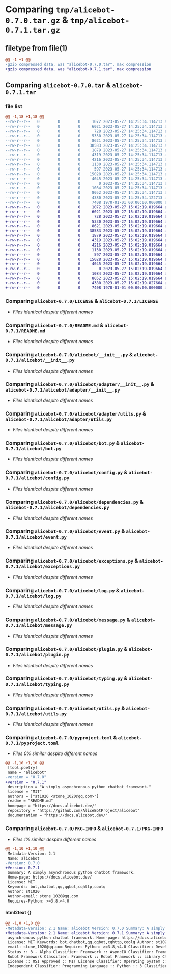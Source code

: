 # Comparing `tmp/alicebot-0.7.0.tar.gz` & `tmp/alicebot-0.7.1.tar.gz`

## filetype from file(1)

```diff
@@ -1 +1 @@
-gzip compressed data, was "alicebot-0.7.0.tar", max compression
+gzip compressed data, was "alicebot-0.7.1.tar", max compression
```

## Comparing `alicebot-0.7.0.tar` & `alicebot-0.7.1.tar`

### file list

```diff
@@ -1,18 +1,18 @@
--rw-r--r--   0        0        0     1072 2023-05-27 14:25:34.114713 alicebot-0.7.0/LICENSE
--rw-r--r--   0        0        0     6021 2023-05-27 14:25:34.114713 alicebot-0.7.0/README.md
--rw-r--r--   0        0        0      728 2023-05-27 14:25:34.114713 alicebot-0.7.0/alicebot/__init__.py
--rw-r--r--   0        0        0     5330 2023-05-27 14:25:34.114713 alicebot-0.7.0/alicebot/adapter/__init__.py
--rw-r--r--   0        0        0     8621 2023-05-27 14:25:34.114713 alicebot-0.7.0/alicebot/adapter/utils.py
--rw-r--r--   0        0        0    38583 2023-05-27 14:25:34.114713 alicebot-0.7.0/alicebot/bot.py
--rw-r--r--   0        0        0     1879 2023-05-27 14:25:34.114713 alicebot-0.7.0/alicebot/config.py
--rw-r--r--   0        0        0     4319 2023-05-27 14:25:34.114713 alicebot-0.7.0/alicebot/dependencies.py
--rw-r--r--   0        0        0     4216 2023-05-27 14:25:34.114713 alicebot-0.7.0/alicebot/event.py
--rw-r--r--   0        0        0     1130 2023-05-27 14:25:34.114713 alicebot-0.7.0/alicebot/exceptions.py
--rw-r--r--   0        0        0      597 2023-05-27 14:25:34.114713 alicebot-0.7.0/alicebot/log.py
--rw-r--r--   0        0        0    15028 2023-05-27 14:25:34.114713 alicebot-0.7.0/alicebot/message.py
--rw-r--r--   0        0        0     4045 2023-05-27 14:25:34.114713 alicebot-0.7.0/alicebot/plugin.py
--rw-r--r--   0        0        0        0 2023-05-27 14:25:34.114713 alicebot-0.7.0/alicebot/py.typed
--rw-r--r--   0        0        0     1084 2023-05-27 14:25:34.114713 alicebot-0.7.0/alicebot/typing.py
--rw-r--r--   0        0        0     8052 2023-05-27 14:25:34.114713 alicebot-0.7.0/alicebot/utils.py
--rw-r--r--   0        0        0     4380 2023-05-27 14:25:34.122713 alicebot-0.7.0/pyproject.toml
--rw-r--r--   0        0        0     7408 1970-01-01 00:00:00.000000 alicebot-0.7.0/PKG-INFO
+-rw-r--r--   0        0        0     1072 2023-05-27 15:02:19.819664 alicebot-0.7.1/LICENSE
+-rw-r--r--   0        0        0     6021 2023-05-27 15:02:19.819664 alicebot-0.7.1/README.md
+-rw-r--r--   0        0        0      728 2023-05-27 15:02:19.819664 alicebot-0.7.1/alicebot/__init__.py
+-rw-r--r--   0        0        0     5330 2023-05-27 15:02:19.819664 alicebot-0.7.1/alicebot/adapter/__init__.py
+-rw-r--r--   0        0        0     8621 2023-05-27 15:02:19.819664 alicebot-0.7.1/alicebot/adapter/utils.py
+-rw-r--r--   0        0        0    38583 2023-05-27 15:02:19.819664 alicebot-0.7.1/alicebot/bot.py
+-rw-r--r--   0        0        0     1879 2023-05-27 15:02:19.819664 alicebot-0.7.1/alicebot/config.py
+-rw-r--r--   0        0        0     4319 2023-05-27 15:02:19.819664 alicebot-0.7.1/alicebot/dependencies.py
+-rw-r--r--   0        0        0     4216 2023-05-27 15:02:19.819664 alicebot-0.7.1/alicebot/event.py
+-rw-r--r--   0        0        0     1130 2023-05-27 15:02:19.819664 alicebot-0.7.1/alicebot/exceptions.py
+-rw-r--r--   0        0        0      597 2023-05-27 15:02:19.819664 alicebot-0.7.1/alicebot/log.py
+-rw-r--r--   0        0        0    15028 2023-05-27 15:02:19.819664 alicebot-0.7.1/alicebot/message.py
+-rw-r--r--   0        0        0     4045 2023-05-27 15:02:19.819664 alicebot-0.7.1/alicebot/plugin.py
+-rw-r--r--   0        0        0        0 2023-05-27 15:02:19.819664 alicebot-0.7.1/alicebot/py.typed
+-rw-r--r--   0        0        0     1084 2023-05-27 15:02:19.819664 alicebot-0.7.1/alicebot/typing.py
+-rw-r--r--   0        0        0     8052 2023-05-27 15:02:19.819664 alicebot-0.7.1/alicebot/utils.py
+-rw-r--r--   0        0        0     4380 2023-05-27 15:02:19.827664 alicebot-0.7.1/pyproject.toml
+-rw-r--r--   0        0        0     7408 1970-01-01 00:00:00.000000 alicebot-0.7.1/PKG-INFO
```

### Comparing `alicebot-0.7.0/LICENSE` & `alicebot-0.7.1/LICENSE`

 * *Files identical despite different names*

### Comparing `alicebot-0.7.0/README.md` & `alicebot-0.7.1/README.md`

 * *Files identical despite different names*

### Comparing `alicebot-0.7.0/alicebot/__init__.py` & `alicebot-0.7.1/alicebot/__init__.py`

 * *Files identical despite different names*

### Comparing `alicebot-0.7.0/alicebot/adapter/__init__.py` & `alicebot-0.7.1/alicebot/adapter/__init__.py`

 * *Files identical despite different names*

### Comparing `alicebot-0.7.0/alicebot/adapter/utils.py` & `alicebot-0.7.1/alicebot/adapter/utils.py`

 * *Files identical despite different names*

### Comparing `alicebot-0.7.0/alicebot/bot.py` & `alicebot-0.7.1/alicebot/bot.py`

 * *Files identical despite different names*

### Comparing `alicebot-0.7.0/alicebot/config.py` & `alicebot-0.7.1/alicebot/config.py`

 * *Files identical despite different names*

### Comparing `alicebot-0.7.0/alicebot/dependencies.py` & `alicebot-0.7.1/alicebot/dependencies.py`

 * *Files identical despite different names*

### Comparing `alicebot-0.7.0/alicebot/event.py` & `alicebot-0.7.1/alicebot/event.py`

 * *Files identical despite different names*

### Comparing `alicebot-0.7.0/alicebot/exceptions.py` & `alicebot-0.7.1/alicebot/exceptions.py`

 * *Files identical despite different names*

### Comparing `alicebot-0.7.0/alicebot/log.py` & `alicebot-0.7.1/alicebot/log.py`

 * *Files identical despite different names*

### Comparing `alicebot-0.7.0/alicebot/message.py` & `alicebot-0.7.1/alicebot/message.py`

 * *Files identical despite different names*

### Comparing `alicebot-0.7.0/alicebot/plugin.py` & `alicebot-0.7.1/alicebot/plugin.py`

 * *Files identical despite different names*

### Comparing `alicebot-0.7.0/alicebot/typing.py` & `alicebot-0.7.1/alicebot/typing.py`

 * *Files identical despite different names*

### Comparing `alicebot-0.7.0/alicebot/utils.py` & `alicebot-0.7.1/alicebot/utils.py`

 * *Files identical despite different names*

### Comparing `alicebot-0.7.0/pyproject.toml` & `alicebot-0.7.1/pyproject.toml`

 * *Files 0% similar despite different names*

```diff
@@ -1,10 +1,10 @@
 [tool.poetry]
 name = "alicebot"
-version = "0.7.0"
+version = "0.7.1"
 description = "A simply asynchronous python chatbot framework."
 license = "MIT"
 authors = ["st1020 <stone_1020@qq.com>"]
 readme = "README.md"
 homepage = "https://docs.alicebot.dev/"
 repository = "https://github.com/AliceBotProject/alicebot"
 documentation = "https://docs.alicebot.dev/"
```

### Comparing `alicebot-0.7.0/PKG-INFO` & `alicebot-0.7.1/PKG-INFO`

 * *Files 1% similar despite different names*

```diff
@@ -1,10 +1,10 @@
 Metadata-Version: 2.1
 Name: alicebot
-Version: 0.7.0
+Version: 0.7.1
 Summary: A simply asynchronous python chatbot framework.
 Home-page: https://docs.alicebot.dev/
 License: MIT
 Keywords: bot,chatbot,qq,qqbot,cqhttp,coolq
 Author: st1020
 Author-email: stone_1020@qq.com
 Requires-Python: >=3.8,<4.0
```

#### html2text {}

```diff
@@ -1,8 +1,8 @@
-Metadata-Version: 2.1 Name: alicebot Version: 0.7.0 Summary: A simply
+Metadata-Version: 2.1 Name: alicebot Version: 0.7.1 Summary: A simply
 asynchronous python chatbot framework. Home-page: https://docs.alicebot.dev/
 License: MIT Keywords: bot,chatbot,qq,qqbot,cqhttp,coolq Author: st1020 Author-
 email: stone_1020@qq.com Requires-Python: >=3.8,<4.0 Classifier: Development
 Status :: 3 - Alpha Classifier: Framework :: AsyncIO Classifier: Framework ::
 Robot Framework Classifier: Framework :: Robot Framework :: Library Classifier:
 License :: OSI Approved :: MIT License Classifier: Operating System :: OS
 Independent Classifier: Programming Language :: Python :: 3 Classifier:
```

